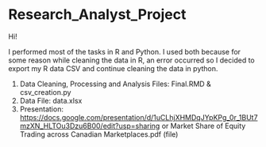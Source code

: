# Research_Analyst_Project

Hi!

I performed most of the tasks in R and Python. I used both because for some reason while cleaning the data in R, an error occurred so I decided to export my R data CSV and continue cleaning the data in python.

1. Data Cleaning, Processing and Analysis Files: Final.RMD & csv_creation.py 
2. Data File: data.xlsx
3. Presentation: https://docs.google.com/presentation/d/1uCLhjXHMDqJYpKPg_0r_1BUt7mzXN_HLTOu3Dzu6B00/edit?usp=sharing or Market Share of Equity Trading across Canadian Marketplaces.pdf (file)
